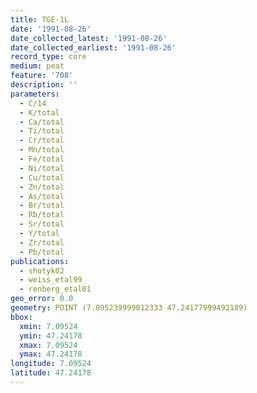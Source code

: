 ```yaml
---
title: TGE-1L
date: '1991-08-26'
date_collected_latest: '1991-08-26'
date_collected_earliest: '1991-08-26'
record_type: core
medium: peat
feature: '708'
description: ''
parameters:
  - C/14
  - K/total
  - Ca/total
  - Ti/total
  - Cr/total
  - Mn/total
  - Fe/total
  - Ni/total
  - Cu/total
  - Zn/total
  - As/total
  - Br/total
  - Rb/total
  - Sr/total
  - Y/total
  - Zr/total
  - Pb/total
publications:
  - shotyk02
  - weiss_etal99
  - renberg_etal01
geo_error: 0.0
geometry: POINT (7.095239999012333 47.24177999492189)
bbox:
  xmin: 7.09524
  ymin: 47.24178
  xmax: 7.09524
  ymax: 47.24178
longitude: 7.09524
latitude: 47.24178
---
```

